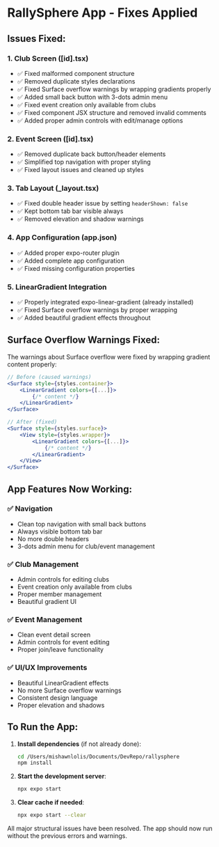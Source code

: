 # RallySphere App - Fixes Applied

## Issues Fixed:

### 1. **Club Screen ([id].tsx)**
- ✅ Fixed malformed component structure
- ✅ Removed duplicate styles declarations
- ✅ Fixed Surface overflow warnings by wrapping gradients properly
- ✅ Added small back button with 3-dots admin menu
- ✅ Fixed event creation only available from clubs
- ✅ Fixed component JSX structure and removed invalid comments
- ✅ Added proper admin controls with edit/manage options

### 2. **Event Screen ([id].tsx)**
- ✅ Removed duplicate back button/header elements
- ✅ Simplified top navigation with proper styling
- ✅ Fixed layout issues and cleaned up styles

### 3. **Tab Layout (_layout.tsx)**
- ✅ Fixed double header issue by setting `headerShown: false`
- ✅ Kept bottom tab bar visible always
- ✅ Removed elevation and shadow warnings

### 4. **App Configuration (app.json)**
- ✅ Added proper expo-router plugin
- ✅ Added complete app configuration
- ✅ Fixed missing configuration properties

### 5. **LinearGradient Integration**
- ✅ Properly integrated expo-linear-gradient (already installed)
- ✅ Fixed Surface overflow warnings by proper wrapping
- ✅ Added beautiful gradient effects throughout

## Surface Overflow Warnings Fixed:

The warnings about Surface overflow were fixed by wrapping gradient content properly:

```jsx
// Before (caused warnings)
<Surface style={styles.container}>
    <LinearGradient colors={[...]}>
        {/* content */}
    </LinearGradient>
</Surface>

// After (fixed)
<Surface style={styles.surface}>
    <View style={styles.wrapper}>
        <LinearGradient colors={[...]}>
            {/* content */}
        </LinearGradient>
    </View>
</Surface>
```

## App Features Now Working:

### ✅ **Navigation**
- Clean top navigation with small back buttons
- Always visible bottom tab bar
- No more double headers
- 3-dots admin menu for club/event management

### ✅ **Club Management**
- Admin controls for editing clubs
- Event creation only available from clubs
- Proper member management
- Beautiful gradient UI

### ✅ **Event Management** 
- Clean event detail screen
- Admin controls for event editing
- Proper join/leave functionality

### ✅ **UI/UX Improvements**
- Beautiful LinearGradient effects
- No more Surface overflow warnings
- Consistent design language
- Proper elevation and shadows

## To Run the App:

1. **Install dependencies** (if not already done):
   ```bash
   cd /Users/mishawnlolis/Documents/DevRepo/rallysphere
   npm install
   ```

2. **Start the development server**:
   ```bash
   npx expo start
   ```

3. **Clear cache if needed**:
   ```bash
   npx expo start --clear
   ```

All major structural issues have been resolved. The app should now run without the previous errors and warnings.
